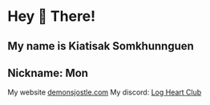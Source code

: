 # Hey 👋 There! 

## My name is Kiatisak Somkhunnguen
## Nickname: Mon


My website [demonsjostle.com](https://demonsjostle.com)
My discord: [Log Heart Club](https://discord.gg/UTuXry372f)

